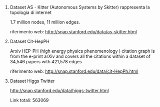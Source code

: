 1) Dataset AS - Kitter  (Autonomous Systems by Skitter) rappresenta la topologia di internet 

	1.7 million nodes, 11 million edges.

	riferimento web: http://snap.stanford.edu/data/as-skitter.html



2) Dataset Cit-HepPH 
	
	Arxiv HEP-PH (high energy physics phenomenology ) citation graph is from the e-print arXiv and covers all the citations within a dataset of 34,546 papers with 421,578 edges

	riferimento web: http://snap.stanford.edu/data/cit-HepPh.html


3) Dataset Higgs Twitter

	http://snap.stanford.edu/data/higgs-twitter.html

	Link totali: 563069